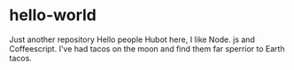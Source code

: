 # hello-world
Just another repository
Hello people
Hubot here, I like Node. js and  Coffeescript. 
I've had tacos on the moon and find them far sperrior to Earth tacos.
